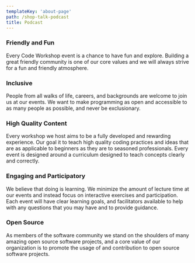 ```yaml
---
templateKey: 'about-page'
path: /shop-talk-podcast
title: Podcast
---
```

### Friendly and Fun
Every Code Workshop event is a chance to have fun and explore. Building a great friendly community
is one of our core values and we will always strive for a fun and friendly atmosphere.

### Inclusive
People from all walks of life, careers, and backgrounds are welcome to join us at our events.
We want to make programming as open and accessible to as many people as possible, and never be
exclusionary.

### High Quality Content
Every workshop we host aims to be a fully developed and rewarding experience. Our goal
it to teach high quality coding practices and ideas that are as applicable to beginners
as they are to seasoned professionals. Every event is designed around a curriculum designed
to teach concepts clearly and correctly.

### Engaging and Participatory
We believe that doing is learning. We minimize the amount of lecture time at our events and
instead focus on interactive exercises and participation. Each event will have clear learning goals,
and facilitators available to help with any questions that you may have and to provide guidance.

### Open Source
As members of the software community we stand on the shoulders of many amazing open source software
projects, and a core value of our organization is to promote the usage of and contribution to open source software projects.
